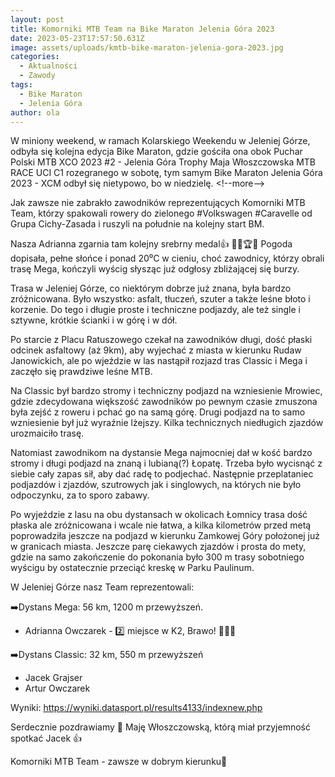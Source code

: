```yaml
---
layout: post
title: Komorniki MTB Team na Bike Maraton Jelenia Góra 2023
date: 2023-05-23T17:57:50.631Z
image: assets/uploads/kmtb-bike-maraton-jelenia-gora-2023.jpg
categories:
  - Aktualności
  - Zawody
tags:
  - Bike Maraton
  - Jelenia Góra
author: ola
---
```

W miniony weekend, w ramach Kolarskiego Weekendu w Jeleniej Górze, odbyła się kolejna edycja Bike Maraton, gdzie gościła ona obok Puchar Polski MTB XCO 2023 #2 - Jelenia Góra Trophy Maja Włoszczowska MTB RACE UCI C1 rozegranego w sobotę, tym samym Bike Maraton Jelenia Góra 2023 - XCM odbył się nietypowo, bo w niedzielę.
<﻿!--more-->

Jak zawsze nie zabrakło zawodników reprezentujących Komorniki MTB Team, którzy  spakowali rowery do zielonego #Volkswagen #Caravelle od Grupa Cichy-Zasada i ruszyli na południe na kolejny start BM. 

Nasza Adrianna zgarnia tam kolejny srebrny medal👍 🥈🥈🏆🎉 Pogoda dopisała, pełne słońce i ponad 20⁰C w cieniu, choć zawodnicy, którzy obrali trasę Mega, kończyli wyścig słysząc już odgłosy zbliżającej się burzy.

Trasa w Jeleniej Górze, co niektórym dobrze już znana, była bardzo zróżnicowana. Było wszystko: asfalt, tłuczeń, szuter a także leśne błoto i korzenie. Do tego i długie proste i techniczne podjazdy, ale też single i sztywne, krótkie ścianki i w górę i w dół.

Po starcie z Placu Ratuszowego czekał na zawodników długi, dość płaski odcinek asfaltowy (aż 9km), aby wyjechać z miasta w kierunku Rudaw Janowickich, ale po wjeździe w las nastąpił rozjazd tras Classic i Mega i zaczęło się prawdziwe leśne MTB.

Na Classic był bardzo stromy i techniczny podjazd na wzniesienie Mrowiec, gdzie zdecydowana większość zawodników po pewnym czasie zmuszona była zejść z roweru i pchać go na samą górę. Drugi podjazd na to samo wzniesienie był już wyraźnie lżejszy. Kilka technicznych niedługich zjazdów urozmaiciło trasę.

Natomiast zawodnikom na dystansie Mega najmocniej dał w kość bardzo stromy i długi podjazd na znaną i lubianą(?) Łopatę. Trzeba było wycisnąć z siebie cały zapas sił, aby dać radę to podjechać. Następnie przeplataniec podjazdów i zjazdów, szutrowych jak i singlowych, na których nie było odpoczynku, za to sporo zabawy.

Po wyjeździe z lasu na obu dystansach w okolicach Łomnicy trasa dość płaska ale zróżnicowana i wcale nie łatwa, a kilka kilometrów przed metą poprowadziła jeszcze na podjazd w kierunku Zamkowej Góry położonej już w granicach miasta. Jeszcze parę ciekawych zjazdów i prosta do mety, gdzie na samo zakończenie do pokonania było 300 m trasy sobotniego wyścigu by ostatecznie przeciąć kreskę w Parku Paulinum.

W Jeleniej Górze nasz Team reprezentowali:

➡️Dystans Mega: 56 km, 1200 m przewyższeń.

* Adrianna Owczarek  - 2️⃣ miejsce w K2, Brawo! 👏👏👏

➡️Dystans Classic: 32 km, 550 m przewyższeń

* Jacek Grajser
* Artur Owczarek

Wyniki: <https://wyniki.datasport.pl/results4133/indexnew.php>

Serdecznie pozdrawiamy 👊 Maję Włoszczowską, którą miał przyjemność spotkać Jacek 👍

Komorniki MTB Team - zawsze w dobrym kierunku🙂 